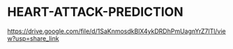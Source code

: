 # HEART-ATTACK-PREDICTION
https://drive.google.com/file/d/1SaKnmosdkBlX4ykDRDhPmUagnYrZ7lTl/view?usp=share_link
